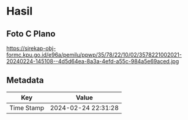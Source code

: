 # Hasil

## Foto C Plano

https://sirekap-obj-formc.kpu.go.id/e96a/pemilu/ppwp/35/78/22/10/02/3578221002021-20240224-145108--4d5d64ea-8a3a-4efd-a55c-984a5e69aced.jpg


## Metadata

| Key        | Value               |
| ---------- | ------------------- |
| Time Stamp | 2024-02-24 22:31:28 |



